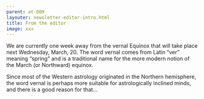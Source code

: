```yaml
---
parent: at-009
layouter: newsletter-editor-intro.html
title: From the editor
image: xxx
---
```


We are currently one week away from the vernal Equinox that will take place next Wednesday, March, 20. The word vernal comes from Latin “ver” meaning “spring” and is a traditional name for the more modern notion of the March (or Northward) equinox. 

Since most of the Western astrology originated in the Northern hemisphere, the word vernal is perhaps more suitable for astrologically inclined minds, and there is a good reason for that…